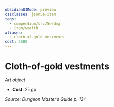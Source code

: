 ```yaml
---
obsidianUIMode: preview
cssclasses: json5e-item
tags:
  - compendium/src/5e/dmg
  - item/wealth
aliases:
  - Cloth-of-gold vestments
cost: 2500
---
```

# Cloth-of-gold vestments
*Art object*  

- **Cost**: 25 gp

*Source: Dungeon Master's Guide p. 134*
